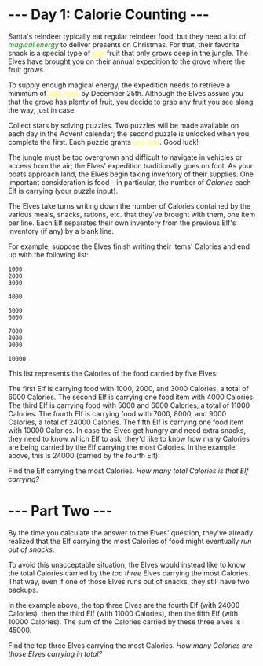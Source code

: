 # --- Day 1: Calorie Counting ---

Santa's reindeer typically eat regular reindeer food, but they need a lot of <em style="color:#009900">magical energy</em> to deliver presents on Christmas. For that, their favorite snack is a special type of <em  style="color: #ffff66;text-shadow: 0 0 5px #ffff66;">star</em> fruit that only grows deep in the jungle. The Elves have brought you on their annual expedition to the grove where the fruit grows.

To supply enough magical energy, the expedition needs to retrieve a minimum of <em  style="color: #ffff66;text-shadow: 0 0 5px #ffff66;">fifty stars</em> by December 25th. Although the Elves assure you that the grove has plenty of fruit, you decide to grab any fruit you see along the way, just in case.

Collect stars by solving puzzles. Two puzzles will be made available on each day in the Advent calendar; the second puzzle is unlocked when you complete the first. Each puzzle grants <em  style="color: #ffff66;text-shadow: 0 0 5px #ffff66;">one star</em>. Good luck!

The jungle must be too overgrown and difficult to navigate in vehicles or access from the air; the Elves' expedition traditionally goes on foot. As your boats approach land, the Elves begin taking inventory of their supplies. One important consideration is food - in particular, the number of <em  style="text-shadow: 0 0 5px #ffffff;">Calories</em> each Elf is carrying (your puzzle input).

The Elves take turns writing down the number of Calories contained by the various meals, snacks, rations, etc. that they've brought with them, one item per line. Each Elf separates their own inventory from the previous Elf's inventory (if any) by a blank line.

For example, suppose the Elves finish writing their items' Calories and end up with the following list:

```
1000
2000
3000

4000

5000
6000

7000
8000
9000

10000
```

This list represents the Calories of the food carried by five Elves:

The first Elf is carrying food with 1000, 2000, and 3000 Calories, a total of 6000 Calories.
The second Elf is carrying one food item with 4000 Calories.
The third Elf is carrying food with 5000 and 6000 Calories, a total of 11000 Calories.
The fourth Elf is carrying food with 7000, 8000, and 9000 Calories, a total of 24000 Calories.
The fifth Elf is carrying one food item with 10000 Calories.
In case the Elves get hungry and need extra snacks, they need to know which Elf to ask: they'd like to know how many Calories are being carried by the Elf carrying the most Calories. In the example above, this is 24000 (carried by the fourth Elf).

Find the Elf carrying the most Calories. <em  style="text-shadow: 0 0 5px #ffffff;">How many total Calories is that Elf carrying?</em>

# --- Part Two ---

By the time you calculate the answer to the Elves' question, they've already realized that the Elf carrying the most Calories of food might eventually <em  style="text-shadow: 0 0 5px #ffffff;">run out of snacks</em>.

To avoid this unacceptable situation, the Elves would instead like to know the total Calories carried by the <em  style="text-shadow: 0 0 5px #ffffff;">top three</em> Elves carrying the most Calories. That way, even if one of those Elves runs out of snacks, they still have two backups.

In the example above, the top three Elves are the fourth Elf (with 24000 Calories), then the third Elf (with 11000 Calories), then the fifth Elf (with 10000 Calories). The sum of the Calories carried by these three elves is 45000.

Find the top three Elves carrying the most Calories. <em  style="text-shadow: 0 0 5px #ffffff;">How many Calories are those Elves carrying in total?</em>
